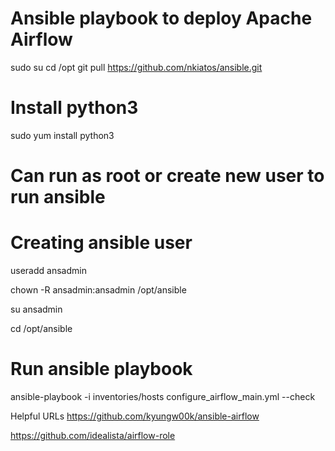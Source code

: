 # Ansible playbook to deploy Apache Airflow

sudo su
cd /opt
git pull https://github.com/nkiatos/ansible.git

# Install python3
sudo yum install python3

# Can run as root or create new user to run ansible

# Creating ansible user
useradd ansadmin

chown -R ansadmin:ansadmin /opt/ansible

su ansadmin

cd /opt/ansible


# Run ansible playbook
ansible-playbook -i inventories/hosts configure_airflow_main.yml --check



Helpful URLs
https://github.com/kyungw00k/ansible-airflow

https://github.com/idealista/airflow-role
